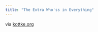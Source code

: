 ```yaml
---
title: "The Extra Who'ss in Everything"
---
```

<p>via <a href="https://kottke.org/11/03/the-extra-whos-in-everything">kottke.org</a></p>
